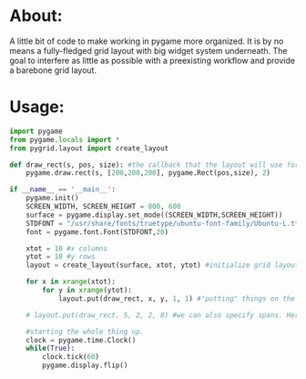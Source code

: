 # About:

A little bit of code to make working in pygame more organized.  It is
by no means a fully-fledged grid layout with big widget system
underneath. The goal to interfere as little as possible with a
preexisting workflow and provide a barebone grid layout.

# Usage:

```python
import pygame
from pygame.locals import *
from pygrid.layout import create_layout

def draw_rect(s, pos, size): #the callback that the layout will use for a given spot
    pygame.draw.rect(s, [200,200,200], pygame.Rect(pos,size), 2)

if __name__ == '__main__':
    pygame.init()
    SCREEN_WIDTH, SCREEN_HEIGHT = 800, 600
    surface = pygame.display.set_mode((SCREEN_WIDTH,SCREEN_HEIGHT))
    STDFONT = "/usr/share/fonts/truetype/ubuntu-font-family/Ubuntu-L.ttf" #a font path on your system
    font = pygame.font.Font(STDFONT,20)

    xtot = 10 #x columns
    ytot = 10 #y rows
    layout = create_layout(surface, xtot, ytot) #initialize grid layout with a surface and columns x rows 

    for x in xrange(xtot):
        for y in xrange(ytot):
            layout.put(draw_rect, x, y, 1, 1) #"putting" things on the surface, these loops will draw a grid.

    # layout.put(draw_rect, 5, 2, 2, 8) #we can also specify spans. Here we have span for columns of 2 and span for rows of 8.

    #starting the whole thing up.
    clock = pygame.time.Clock()
    while(True):
        clock.tick(60)
        pygame.display.flip()

```

